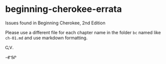 # beginning-cherokee-errata

Issues found in Beginning Cherokee, 2nd Edition

Please use a different file for each chapter name in the folder `bc` named like `ch-01.md` and use markdown formatting.

ᏩᏙ.

-ᎹᎦᎵ
